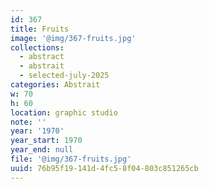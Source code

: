 ```yaml
---
id: 367
title: Fruits
image: '@img/367-fruits.jpg'
collections:
  - abstract
  - abstrait
  - selected-july-2025
categories: Abstrait
w: 70
h: 60
location: graphic studio
note: ''
year: '1970'
year_start: 1970
year_end: null
file: '@img/367-fruits.jpg'
uuid: 76b95f19-141d-4fc5-8f04-803c851265cb
---
```


